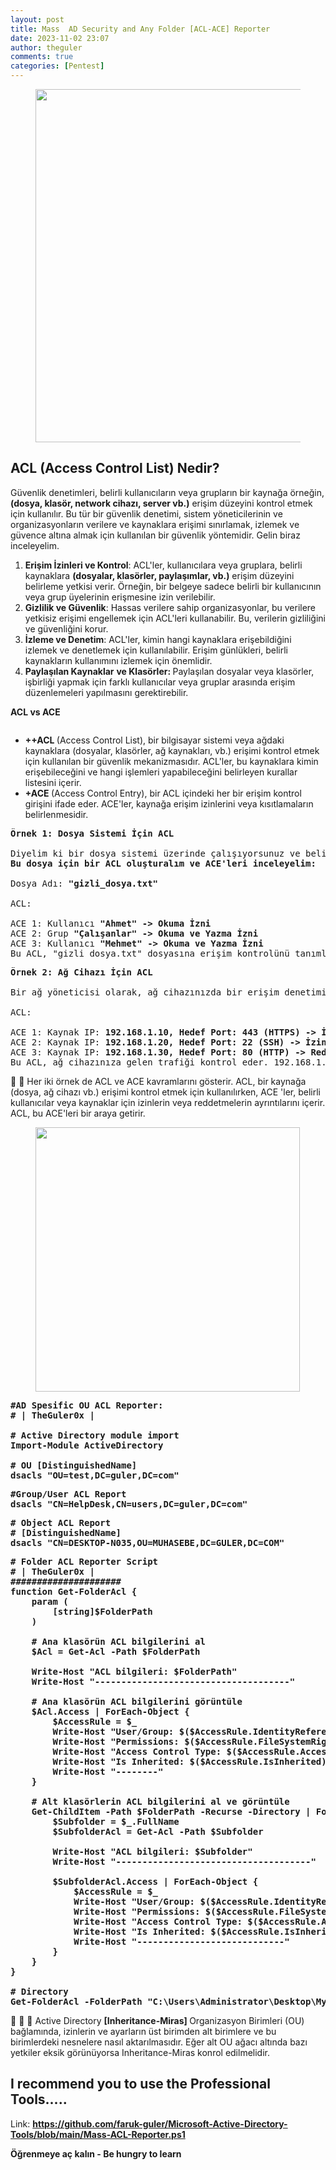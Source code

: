 ```yaml
---
layout: post
title: Mass  AD Security and Any Folder [ACL-ACE] Reporter
date: 2023-11-02 23:07
author: theguler
comments: true
categories: [Pentest]
---
```

<!-- wp:image {"id":13050,"width":"565px","height":"auto","sizeSlug":"large","linkDestination":"none"} -->
<figure class="wp-block-image size-large is-resized"><img src="https://farukguler.com/assets/post_images/acl_reporter.png?w=1024" alt="" class="wp-image-13050" style="width:565px;height:auto" /></figure>
<!-- /wp:image -->

<!-- wp:heading -->
<h2 class="wp-block-heading"><strong>ACL (Access Control List) Nedir?</strong></h2>
<!-- /wp:heading -->

<!-- wp:paragraph -->
<p>Güvenlik denetimleri, belirli kullanıcıların veya grupların bir kaynağa örneğin, <strong>(dosya, klasör, network cihazı, server vb.)</strong> erişim düzeyini kontrol etmek için kullanılır. Bu tür bir güvenlik denetimi, sistem yöneticilerinin ve organizasyonların verilere ve kaynaklara erişimi sınırlamak, izlemek ve güvence altına almak için kullanılan bir güvenlik yöntemidir. Gelin biraz inceleyelim.</p>
<!-- /wp:paragraph -->

<!-- wp:list {"ordered":true} -->
<ol class="wp-block-list"><!-- wp:list-item -->
<li><strong>Erişim İzinleri ve Kontrol</strong>: ACL'ler, kullanıcılara veya gruplara, belirli kaynaklara <strong>(dosyalar, klasörler, paylaşımlar, vb.)</strong> erişim düzeyini belirleme yetkisi verir. Örneğin, bir belgeye sadece belirli bir kullanıcının veya grup üyelerinin erişmesine izin verilebilir.</li>
<!-- /wp:list-item -->

<!-- wp:list-item -->
<li><strong>Gizlilik ve Güvenlik</strong>: Hassas verilere sahip organizasyonlar, bu verilere yetkisiz erişimi engellemek için ACL'leri kullanabilir. Bu, verilerin gizliliğini ve güvenliğini korur.</li>
<!-- /wp:list-item -->

<!-- wp:list-item -->
<li><strong>İzleme ve Denetim</strong>: ACL'ler, kimin hangi kaynaklara erişebildiğini izlemek ve denetlemek için kullanılabilir. Erişim günlükleri, belirli kaynakların kullanımını izlemek için önemlidir.</li>
<!-- /wp:list-item -->

<!-- wp:list-item -->
<li><strong>Paylaşılan Kaynaklar</strong> <strong>ve Klasörler: </strong>Paylaşılan dosyalar veya klasörler, işbirliği yapmak için farklı kullanıcılar veya gruplar arasında erişim düzenlemeleri yapılmasını gerektirebilir.</li>
<!-- /wp:list-item --></ol>
<!-- /wp:list -->

<!-- wp:paragraph -->
<p><strong>ACL vs ACE</strong> </p>
<!-- /wp:paragraph -->

<!-- wp:image {"id":9220,"sizeSlug":"large","linkDestination":"none"} -->
<figure class="wp-block-image size-large"><img src="https://farukguler.com/assets/post_images/ace-acl.jpg?w=807" alt="" class="wp-image-9220" /></figure>
<!-- /wp:image -->

<!-- wp:list -->
<ul class="wp-block-list"><!-- wp:list-item -->
<li><strong>++ACL </strong>(Access Control List), bir bilgisayar sistemi veya ağdaki kaynaklara (dosyalar, klasörler, ağ kaynakları, vb.) erişimi kontrol etmek için kullanılan bir güvenlik mekanizmasıdır. ACL'ler, bu kaynaklara kimin erişebileceğini ve hangi işlemleri yapabileceğini belirleyen kurallar listesini içerir.</li>
<!-- /wp:list-item -->

<!-- wp:list-item -->
<li><strong>+ACE </strong>(Access Control Entry), bir ACL içindeki her bir erişim kontrol girişini ifade eder. ACE'ler, kaynağa erişim izinlerini veya kısıtlamaların belirlenmesidir.</li>
<!-- /wp:list-item --></ul>
<!-- /wp:list -->

<!-- wp:preformatted -->
<pre class="wp-block-preformatted"><strong>Örnek 1: Dosya Sistemi İçin ACL</strong>

Diyelim ki bir dosya sistemi üzerinde çalışıyorsunuz ve belirli bir dosyayı paylaşmanız gerekiyor. 
<strong>Bu dosya için bir ACL oluşturalım ve ACE'leri inceleyelim:</strong>

Dosya Adı: <strong>"gizli_dosya.txt"</strong>

ACL:

ACE 1: Kullanıcı <strong>"Ahmet" -&gt; Okuma İzni</strong>
ACE 2: Grup <strong>"Çalışanlar" -&gt; Okuma ve Yazma İzni</strong>
ACE 3: Kullanıcı <strong>"Mehmet" -&gt; Okuma ve Yazma İzni</strong>
Bu ACL, "gizli_dosya.txt" dosyasına erişim kontrolünü tanımlar. Ahmet sadece dosyayı okuyabilir, Çalışanlar grubundaki kullanıcılar okuyabilir ve yazabilir, Mehmet ise okuyabilir ve yazabilir.</pre>
<!-- /wp:preformatted -->

<!-- wp:preformatted -->
<pre class="wp-block-preformatted"><strong>Örnek 2: Ağ Cihazı İçin ACL</strong>

Bir ağ yöneticisi olarak, ağ cihazınızda bir erişim denetimi listesi oluşturmanız gerekebilir:

ACL:

ACE 1: Kaynak IP: <strong>192.168.1.10, Hedef Port: 443 (HTTPS) -&gt; İzin Ver</strong>
ACE 2: Kaynak IP: <strong>192.168.1.20, Hedef Port: 22 (SSH) -&gt; İzin Ver</strong>
ACE 3: Kaynak IP: <strong>192.168.1.30, Hedef Port: 80 (HTTP) -&gt; Reddet</strong>
Bu ACL, ağ cihazınıza gelen trafiği kontrol eder. 192.168.1.10 IP'sinden gelen HTTPS trafiğine izin verilir, 192.168.1.20 IP'sinden gelen SSH trafiğine izin verilir ve 192.168.1.30 IP'sinden gelen HTTP trafiği reddedilir.</pre>
<!-- /wp:preformatted -->

<!-- wp:paragraph -->
<p>🚩 🚩 Her iki örnek de ACL ve ACE kavramlarını gösterir. ACL, bir kaynağa (dosya, ağ cihazı vb.) erişimi kontrol etmek için kullanılırken, ACE 'ler, belirli kullanıcılar veya kaynaklar için izinlerin veya reddetmelerin ayrıntılarını içerir. ACL, bu ACE'leri bir araya getirir.</p>
<!-- /wp:paragraph -->

<!-- wp:image {"id":333,"width":"423px","height":"auto","sizeSlug":"large","linkDestination":"none"} -->
<figure class="wp-block-image size-large is-resized"><img src="https://farukguler.com/assets/post_images/powershell-4-sdn.jpg?w=1024" alt="" class="wp-image-333" style="width:423px;height:auto" /></figure>
<!-- /wp:image -->

<!-- wp:preformatted -->
<pre class="wp-block-preformatted"><strong>#AD Spesific OU ACL Reporter:
# | TheGuler0x |</strong>
<strong>
# Active Directory module import
Import-Module ActiveDirectory

# OU [DistinguishedName]
dsacls "OU=test,DC=guler,DC=com"</strong></pre>
<!-- /wp:preformatted -->

<!-- wp:preformatted -->
<pre class="wp-block-preformatted"><strong>#Group/User ACL Report
dsacls "CN=HelpDesk,CN=users,DC=guler,DC=com"</strong></pre>
<!-- /wp:preformatted -->

<!-- wp:preformatted -->
<pre class="wp-block-preformatted"><strong># Object ACL Report
# [DistinguishedName]
dsacls "CN=DESKTOP-N035,OU=MUHASEBE,DC=GULER,DC=COM"</strong></pre>
<!-- /wp:preformatted -->

<!-- wp:preformatted -->
<pre class="wp-block-preformatted"><strong># Folder ACL Reporter Script 
# | TheGuler0x |
#####################
function Get-FolderAcl {
    param (
        [string]$FolderPath
    )

    # Ana klasörün ACL bilgilerini al
    $Acl = Get-Acl -Path $FolderPath

    Write-Host "ACL bilgileri: $FolderPath"
    Write-Host "-------------------------------------"

    # Ana klasörün ACL bilgilerini görüntüle
    $Acl.Access | ForEach-Object {
        $AccessRule = $_
        Write-Host "User/Group: $($AccessRule.IdentityReference)"
        Write-Host "Permissions: $($AccessRule.FileSystemRights)"
        Write-Host "Access Control Type: $($AccessRule.AccessControlType)"
        Write-Host "Is Inherited: $($AccessRule.IsInherited)"
        Write-Host "--------"
    }

    # Alt klasörlerin ACL bilgilerini al ve görüntüle
    Get-ChildItem -Path $FolderPath -Recurse -Directory | ForEach-Object {
        $Subfolder = $_.FullName
        $SubfolderAcl = Get-Acl -Path $Subfolder

        Write-Host "ACL bilgileri: $Subfolder"
        Write-Host "-------------------------------------"

        $SubfolderAcl.Access | ForEach-Object {
            $AccessRule = $_
            Write-Host "User/Group: $($AccessRule.IdentityReference)"
            Write-Host "Permissions: $($AccessRule.FileSystemRights)"
            Write-Host "Access Control Type: $($AccessRule.AccessControlType)"
            Write-Host "Is Inherited: $($AccessRule.IsInherited)"
            Write-Host "----------------------------"
        }
    }
}

# Directory
Get-FolderAcl -FolderPath "C:\Users\Administrator\Desktop\My_folder"</strong></pre>
<!-- /wp:preformatted -->

<!-- wp:paragraph -->
<p>🚩 🚩 🚩 Active Directory <strong>[Inheritance-Miras] </strong>Organizasyon Birimleri (OU) bağlamında, izinlerin ve ayarların üst birimden alt birimlere ve bu birimlerdeki nesnelere nasıl aktarılmasıdır. Eğer alt OU ağacı altında bazı yetkiler eksik görünüyorsa Inheritance-Miras konrol edilmelidir.</p>
<!-- /wp:paragraph -->

<!-- wp:heading -->
<h2 class="wp-block-heading">I recommend you to use the Professional Tools.....</h2>
<!-- /wp:heading -->

<!-- wp:paragraph -->
<p>Link: <a href="https://github.com/faruk-guler/Microsoft-Active-Directory-Tools/blob/main/Mass-ACL-Reporter.ps1"><strong>https://github.com/faruk-guler/Microsoft-Active-Directory-Tools/blob/main/Mass-ACL-Reporter.ps1</strong></a></p>
<!-- /wp:paragraph -->

<!-- wp:paragraph -->
<p><strong>Öğrenmeye aç kalın - Be hungry to learn</strong></p>
<!-- /wp:paragraph -->
